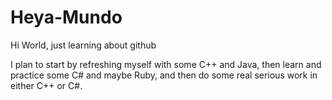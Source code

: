 # Heya-Mundo
Hi World, just learning about github

I plan to start by refreshing myself with some C++ and Java, then learn and practice some C# and maybe Ruby, and then do some real serious work in either C++ or C#.
